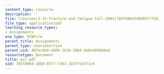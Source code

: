 ```yaml
---
content_type: resource
description: ''
file: /courses/3-35-fracture-and-fatigue-fall-2003/785f896d3d890577f3631b3f7e31f1c4_ps7.pdf
file_type: application/pdf
learning_resource_types:
- Assignments
ocw_type: OCWFile
parent_title: Assignments
parent_type: CourseSection
parent_uid: 40fac8b9-4d69-1b16-28b8-bb0a305bb8a4
resourcetype: Document
title: ps7.pdf
uid: 785f896d-3d89-0577-f363-1b3f7e31f1c4
---
```

